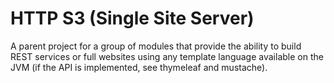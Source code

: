 # HTTP S3 (Single Site Server)

A parent project for a group of modules that provide the ability to build REST services or full websites using
any template language available on the JVM (if the API is implemented, see thymeleaf and mustache).
